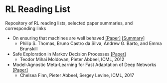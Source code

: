 # RL Reading List
Repository of RL reading lists, selected paper summaries, and corresponding links


* On ensuring that machines are well behaved [[Paper]](https://arxiv.org/pdf/1708.05448.pdf) [[Summary]](https://github.com/kkhetarpal/Literature/blob/master/OnEnsuringthatIntelligentMachinesAreWellBehaved.md)
  * Philip S. Thomas, Bruno Castro da Silva, Andrew G. Barto, and Emma Brunskill
* Safe Exploration in Markov Decision Processes [[Paper]](https://people.eecs.berkeley.edu/~pabbeel/papers/MoldovanAbbeel_ICML2012full-rev2.pdf)
  * Teodor Mihai Moldovan, Pieter Abbeel, ICML, 2012
* Model-Agnostic Meta-Learning for Fast Adaptation of Deep Networks [[Paper]](https://arxiv.org/pdf/1703.03400.pdf)
  * Chelsea Finn, Pieter Abbeel, Sergey Levine, ICML, 2017
